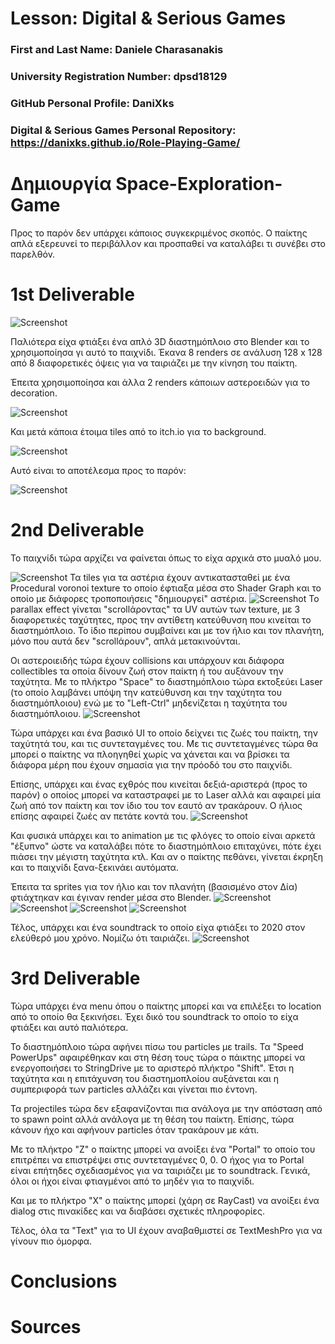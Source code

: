 # Lesson: Digital & Serious Games

### First and Last Name: Daniele Charasanakis
### University Registration Number: dpsd18129
### GitHub Personal Profile: DaniXks
### Digital & Serious Games Personal Repository: https://danixks.github.io/Role-Playing-Game/

# Δημιουργία Space-Exploration-Game

Προς το παρόν δεν υπάρχει κάποιος συγκεκριμένος σκοπός. Ο παίκτης απλά εξερευνεί το περιβάλλον και προσπαθεί να καταλάβει τι συνέβει στο παρελθόν.


# 1st Deliverable

![Screenshot](Player_Backward.png)

Παλιότερα είχα φτιάξει ένα απλό 3D διαστημόπλοιο στο Blender και το χρησιμοποίησα γι αυτό το παιχνίδι. Έκανα 8 renders σε ανάλυση 128 x 128 από 8 διαφορετικές όψεις για να ταιριάζει με την κίνηση του παίκτη.

Έπειτα χρησιμοποίησα και άλλα 2 renders κάποιων αστεροειδών για το decoration. 

![Screenshot](asteroid.png)

Και μετά κάποια έτοιμα tiles από το itch.io για το background.

![Screenshot](space2_4-frames.png)

Αυτό είναι το αποτέλεσμα προς το παρόν:

![Screenshot](Capture_841.png)


# 2nd Deliverable
Το παιχνίδι τώρα αρχίζει να φαίνεται όπως το είχα αρχικά στο μυαλό μου.

![Screenshot](Capture_850.png)
Τα tiles για τα αστέρια έχουν αντικατασταθεί με ένα Procedural voronoi texture το οποίο έφτιαξα μέσα στο Shader Graph και το οποίο με διάφορες τροποποιήσεις "δημιουργεί" αστέρια.
![Screenshot](Capture_851.png)
Το parallax effect γίνεται "scrollάροντας" τα UV αυτών των texture, με 3 διαφορετικές ταχύτητες, προς την αντίθετη κατεύθυνση που κινείται το διαστημόπλοιο.
Το ίδιο περίπου συμβαίνει και με τον ήλιο και τον πλανήτη, μόνο που αυτά δεν "scrollάρουν", απλά μετακινούνται.

Οι αστεροιειδής τώρα έχουν collisions και υπάρχουν και διάφορα collectibles τα οποία δίνουν ζωή στον παίκτη ή του αυξάνουν την ταχύτητα. 
Με το πλήκτρο "Space" το διαστημόπλοιο τώρα εκτοξεύει Laser (το οποίο λαμβάνει υπόψη την κατεύθυνση και την ταχύτητα του διαστημόπλοιου) ενώ με το "Left-Ctrl" μηδενίζεται η ταχύτητα του διαστημόπλοιου. 
![Screenshot](Capture_852.png)

Τώρα υπάρχει και ένα βασικό UI το οποίο δείχνει τις ζωές του παίκτη, την ταχύτητά του, και τις συντεταγμένες του. Με τις συντεταγμένες τώρα θα μπορεί ο παίκτης να πλοηγηθεί χωρίς να χάνεται και να βρίσκει τα διάφορα μέρη που έχουν σημασία για την πρόοδό του στο παιχνίδι.

Επίσης, υπάρχει και ένας εχθρός που κινείται δεξιά-αριστερά (προς το παρόν) ο οποίος μπορεί να καταστραφεί με το Laser αλλά και αφαιρεί μία ζωή από τον παίκτη και τον ίδιο του τον εαυτό αν τρακάρουν. Ο ήλιος επίσης αφαιρεί ζωές αν πετάτε κοντά του.
![Screenshot](Capture_853.png)

Και φυσικά υπάρχει και το animation με τις φλόγες το οποίο είναι αρκετά "έξυπνο" ώστε να καταλάβει πότε το διαστημόπλοιο επιταχύνει, πότε έχει πιάσει την μέγιστη ταχύτητα κτλ.
Και αν ο παίκτης πεθάνει, γίνεται έκρηξη και το παιχνίδι ξανα-ξεκινάει αυτόματα.

Έπειτα τα sprites για τον ήλιο και τον πλανήτη (βασισμένο στον Δία) φτιάχτηκαν και έγιναν render μέσα στο Blender.
![Screenshot](Sun.png)
![Screenshot](Capture_856.png)
![Screenshot](Jupiter_v07_Sprite-CC.png)
![Screenshot](Capture_855.png)

Τέλος, υπάρχει και ένα soundtrack το οποίο είχα φτιάξει το 2020 στον ελεύθερό μου χρόνο. Νομίζω ότι ταιριάζει.
![Screenshot](Capture_854.png)

# 3rd Deliverable
Τώρα υπάρχει ένα menu όπου ο παίκτης μπορεί και να επιλέξει το location από το οποίο θα ξεκινήσει.
Έχει δικό του soundtrack το οποίο το είχα φτιάξει και αυτό παλιότερα.

Το διαστημόπλοιο τώρα αφήνει πίσω του particles με trails. 
Τα "Speed PowerUps" αφαιρέθηκαν και στη θέση τους τώρα ο πάικτης μπορεί να ενεργοποιήσει το StringDrive με το αριστερό πλήκτρο "Shift".
Έτσι η ταχύτητα και η επιτάχυνση του διαστημοπλοίου αυξάνεται και η συμπεριφορά των particles αλλάζει και γίνεται πιο έντονη.

Τα projectiles τώρα δεν εξαφανίζονται πια ανάλογα με την απόσταση από το spawn point αλλά ανάλογα με τη θέση του παίκτη.
Επίσης, τώρα κάνουν ήχο και αφήνουν particles όταν τρακάρουν με κάτι.

Με το πλήκτρο "Ζ" ο παίκτης μπορεί να ανοίξει ένα "Portal" το οποίο του επιτρέπει να επιστρέψει στις συντεταγμένες 0, 0.
Ο ήχος για το Portal είναι επήτηδες σχεδιασμένος για να ταιριάζει με το soundtrack.
Γενικά, όλοι οι ήχοι είναι φτιαγμένοι από το μηδέν για το παιχνίδι.

Και με το πλήκτρο "Χ" ο παίκτης μπορεί (χάρη σε RayCast) να ανοίξει ένα dialog στις πινακίδες και να διαβάσει σχετικές πληροφορίες.

Τέλος, όλα τα "Text" για το UI έχουν αναβαθμιστεί σε TextMeshPro για να γίνουν πιο όμορφα.


# Conclusions


# Sources

